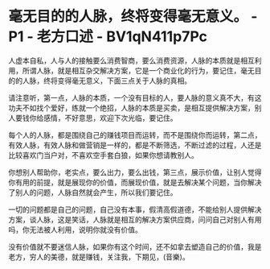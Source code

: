 # 毫无目的的人脉，终将变得毫无意义。 - P1 - 老方口述 - BV1qN411p7Pc

人虚本自私，人与人的接触要么消费智商，要么消费资源，人脉的本质就是相互利用，所谓人脉，就是相互杂交解决方案，它是一个商业化的行为，要记住，毫无目的的人脉，终将变得毫无意义，下面三点关于人脉的真相。

请注意听，第一点，人脉的本质，一个没有目标的人，要人脉的意义真不大，有这功夫不如找个爱好，练就一个绝招，人脉的本质是买卖，是相互提供解决方案，别人要钱你给感情，不好意思，欢迎下次光临，要记住。

每个人的人脉，都是围绕自己的赚钱项目而运转，而不是围绕你而运转，第二点，有效人脉，有效人脉和做营销是一样的，都是不断筛选，不断过滤的过程，人还是比较喜欢门当户对，不喜欢空手套白狼，如果你想请教别人。

你想别人帮助你，老实点，要么出力，要么出钱，第三点，展示价值，让别人觉得你有用的前提，就是展现你的价值，而展现价值，就是去解决某个问题，当你解决了别人的问题，人脉自然就会产生，所以我们要记住。

一切的问题都是自己的问题，自己没有本事，假清高假道德，不能给别人提供解决方案，谈人脉，这是笑话，人脉就是相互的解决方案供应商，问问自己对别人有用吗，你无法被人利用，说明你就没有价值。

没有价值就不要迷信人脉，如果你有这个时间，还不如拿去塑造自己的价值，我是老方，穷人的美德，就是赚钱，关注我，下期见，(音樂)。

